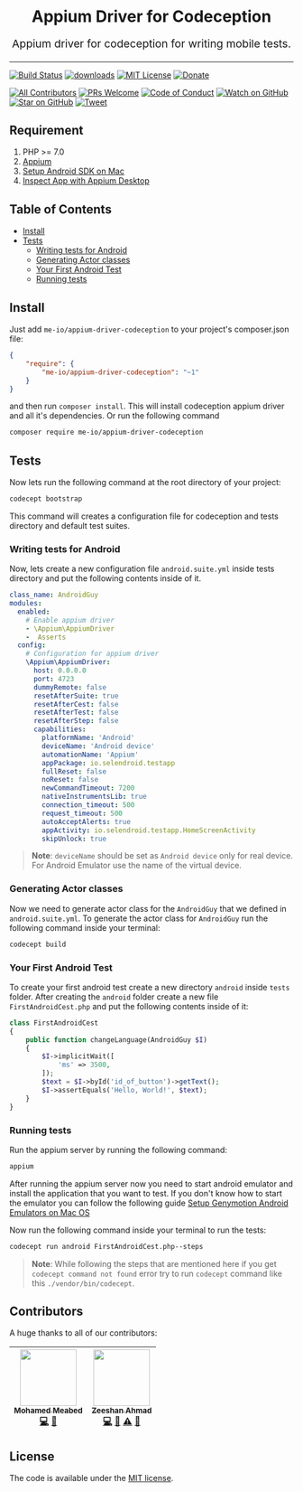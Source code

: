 <h1 align="center">
  Appium Driver for Codeception 
</h1>
<p align="center" style="font-size: 1.2rem;">Appium driver for codeception for writing mobile tests.</p>

<hr />

[![Build Status][build-badge]][build]
[![downloads][downloads-badge]][downloads]
[![MIT License][license-badge]][license]
[![Donate][donate-badge]][donate]

[![All Contributors](https://img.shields.io/badge/all_contributors-2-orange.svg?style=flat-square)](#contributors)
[![PRs Welcome][prs-badge]][prs]
[![Code of Conduct][coc-badge]][coc]
[![Watch on GitHub][github-watch-badge]][github-watch]
[![Star on GitHub][github-star-badge]][github-star]
[![Tweet][twitter-badge]][twitter]

## Requirement

1. PHP >= 7.0
2. [Appium](http://appium.io/)
3. [Setup Android SDK on Mac](https://gist.github.com/agrcrobles/165ac477a9ee51198f4a870c723cd441)
4. [Inspect App with Appium Desktop](https://medium.com/@eliasnogueira/inspect-an-app-with-the-new-appium-desktop-8ce4dc9aa95c)

## Table of Contents

* [Install](#install)
* [Tests](#tests)
  * [Writing tests for Android](#writing-tests-for-android)
  * [Generating Actor classes](#generating-actor-classes)
  * [Your First Android Test](#your-first-android-test)
  * [Running tests](#running-tests)

## Install

Just add `me-io/appium-driver-codeception` to your project's composer.json file:

```json
{
    "require": {
        "me-io/appium-driver-codeception": "~1"
    }
}
```

and then run `composer install`. This will install codeception appium driver and all it's dependencies. Or run the following command

```bash
composer require me-io/appium-driver-codeception
```

## Tests

Now lets run the following command at the root directory of your project:

```bash
codecept bootstrap
```

This command will creates a configuration file for codeception and tests directory and default test suites.

### Writing tests for Android

Now, lets create a new configuration file `android.suite.yml` inside tests directory and put the following contents inside of it.

```yml
class_name: AndroidGuy
modules:
  enabled:
    # Enable appium driver
    - \Appium\AppiumDriver 
    -  Asserts
  config:
    # Configuration for appium driver
    \Appium\AppiumDriver:
      host: 0.0.0.0
      port: 4723
      dummyRemote: false
      resetAfterSuite: true
      resetAfterCest: false
      resetAfterTest: false
      resetAfterStep: false
      capabilities:
        platformName: 'Android'
        deviceName: 'Android device'
        automationName: 'Appium'
        appPackage: io.selendroid.testapp
        fullReset: false
        noReset: false
        newCommandTimeout: 7200
        nativeInstrumentsLib: true
        connection_timeout: 500
        request_timeout: 500
        autoAcceptAlerts: true
        appActivity: io.selendroid.testapp.HomeScreenActivity
        skipUnlock: true
```

> **Note**: `deviceName` should be set as `Android device` only for real device. For Android Emulator use the name of the virtual device.

### Generating Actor classes

Now we need to generate actor class for the  `AndroidGuy` that we defined in `android.suite.yml`. To generate the actor class for `AndroidGuy` run the following command inside your terminal:

```bash
codecept build
```

### Your First Android Test

To create your first android test create a new directory `android` inside `tests` folder. After creating the `android` folder create a new file `FirstAndroidCest.php` and put the following contents inside of it:

```php
class FirstAndroidCest
{
    public function changeLanguage(AndroidGuy $I)
    {
        $I->implicitWait([
            'ms' => 3500,
        ]);
        $text = $I->byId('id_of_button')->getText();
        $I->assertEquals('Hello, World!', $text);
    }
}
```

### Running tests

Run the appium server by running the following command:

```bash
appium
```

After running the appium server now you need to start android emulator and install the application that you want to test. If you don't know how to start the emulator you can follow the following guide [Setup Genymotion Android Emulators on Mac OS
](https://shankargarg.wordpress.com/2016/02/25/setup-genymotion-android-emulators-on-mac-os/)

Now run the following command inside your terminal to run the tests:

```bash
codecept run android FirstAndroidCest.php--steps
```

> **Note**: While following the steps that are mentioned here if you get `codecept command not found` error try to run `codecept` command like this `./vendor/bin/codecept`.

## Contributors

A huge thanks to all of our contributors:

<!-- ALL-CONTRIBUTORS-LIST:START - Do not remove or modify this section -->
<!-- prettier-ignore -->
| [<img src="https://avatars0.githubusercontent.com/u/45731?v=3" width="100px;"/><br /><sub><b>Mohamed Meabed</b></sub>](https://github.com/Meabed)<br />[💻](https://github.com/me-io/appium-driver-codeception/commits?author=Meabed "Code") [📢](#talk-Meabed "Talks") | [<img src="https://avatars2.githubusercontent.com/u/16267321?v=3" width="100px;"/><br /><sub><b>Zeeshan Ahmad</b></sub>](https://github.com/zeeshanu)<br />[💻](https://github.com/me-io/appium-driver-codeception/commits?author=zeeshanu "Code") [🐛](https://github.com/me-io/appium-driver-codeception/issues?q=author%3Azeeshanu "Bug reports") [⚠️](https://github.com/me-io/appium-driver-codeception/commits?author=zeeshanu "Tests") [📖](https://github.com/me-io/appium-driver-codeception/commits?author=zeeshanu "Documentation") |
| :---: | :---: |
<!-- ALL-CONTRIBUTORS-LIST:END -->


## License

The code is available under the [MIT license](LICENSE.md).

[build-badge]: https://img.shields.io/travis/me-io/appium-driver-codeception.svg?style=flat-square
[build]: https://travis-ci.org/me-io/appium-driver-codeception
[downloads-badge]: https://img.shields.io/packagist/dm/me-io/appium-driver-codeception.svg?style=flat-square
[downloads]: https://packagist.org/packages/me-io/appium-driver-codeception/stats
[license-badge]: https://img.shields.io/badge/license-MIT-brightgreen.svg?style=flat-square
[license]: https://github.com/me-io/appium-driver-codeception/blob/master/LICENSE.md
[prs-badge]: https://img.shields.io/badge/PRs-welcome-brightgreen.svg?style=flat-square
[prs]: http://makeapullrequest.com
[coc-badge]: https://img.shields.io/badge/code%20of-conduct-ff69b4.svg?style=flat-square
[coc]: https://github.com/me-io/appium-driver-codeception/blob/master/CODE_OF_CONDUCT.md
[github-watch-badge]: https://img.shields.io/github/watchers/me-io/appium-driver-codeception.svg?style=social
[github-watch]: https://github.com/me-io/appium-driver-codeception/watchers
[github-star-badge]: https://img.shields.io/github/stars/me-io/appium-driver-codeception.svg?style=social
[github-star]: https://github.com/me-io/appium-driver-codeception/stargazers
[twitter]: https://twitter.com/intent/tweet?text=Check%20out%20appium-driver-codeception!%20https://github.com/me-io/appium-driver-codeception%20%F0%9F%91%8D
[twitter-badge]: https://img.shields.io/twitter/url/https/github.com/me-io/appium-driver-codeception.svg?style=social
[donate-badge]: https://img.shields.io/badge/paypal-donate-179BD7.svg?style=flat-squares 
[donate]: https://www.paypal.me/meabed
